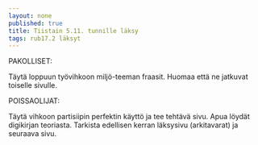 ```yaml
---
layout: none
published: true
title: Tiistain 5.11. tunnille läksy
tags: rub17.2 läksyt
---
```

PAKOLLISET:

Täytä loppuun työvihkoon miljö-teeman fraasit. Huomaa että ne jatkuvat toiselle sivulle.

POISSAOLIJAT:

Täytä vihkoon partisiipin perfektin käyttö ja tee tehtävä sivu. Apua löydät digikirjan teoriasta. Tarkista edellisen kerran läksysivu (arkitavarat) ja seuraava sivu.
